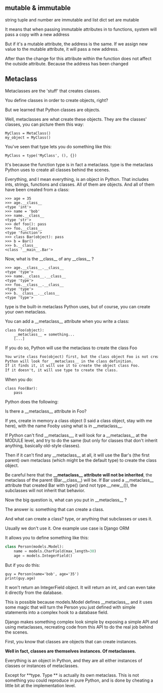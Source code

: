 ## mutable & immutable

string tuple and number are immutable and list dict set are mutable

It means that when passing immutable attributes in to functions, system will pass a copy with a new address

But if it's a mutable attribute, the address is the same. If we assign new value to the mutable attribute, it will pass a new address.

After than the change for this attribute within the function does not affect the outside attribute. Because the address has been changed

## Metaclass

Metaclasses are the 'stuff' that creates classes.

You define classes in order to create objects, right?

But we learned that Python classes are objects.

Well, metaclasses are what create these objects. They are the classes' classes, you can picture them this way:

```
MyClass = MetaClass()
my_object = MyClass()
```

You've seen that  type lets you do something like this:

```
MyClass = type('MyClass', (), {})
```

It's because the function type is in fact a metaclass. type is the metaclass Python uses to create all classes behind the scenes.

Everything, and I mean everything, is an object in Python. That includes ints, strings, functions and classes. All of them are objects. And all of them have been created from a class:

```
>>> age = 35
>>> age.__class__
<type 'int'>
>>> name = 'bob'
>>> name.__class__
<type 'str'>
>>> def foo(): pass
>>> foo.__class__
<type 'function'>
>>> class Bar(object): pass
>>> b = Bar()
>>> b.__class__
<class '__main__.Bar'>
```

Now, what is the \_\_class\_\_ of any \_\_class\_\_ ?

```
>>> age.__class__.__class__
<type 'type'>
>>> name.__class__.__class__
<type 'type'>
>>> foo.__class__.__class__
<type 'type'>
>>> b.__class__.__class__
<type 'type'>
```

type is the built-in metaclass Python uses, but of course, you can create your own metaclass.

You can add a \_\_metaclass\_\_ attribute when you write a class:

```
class Foo(object):
    __metaclass__ = something...
    [...]
```

If you do so, Python will use the metaclass to create the class Foo

```markdown
You write class Foo(object) first, but the class object Foo is not created in memory yet.
Python will look for __metaclass__ in the class definition. 
If it finds it, it will use it to create the object class Foo. 
If it doesn't, it will use type to create the class.
```

When you do:

```
class Foo(Bar):
    pass
```

Python does the following:

Is there a \_\_metaclass\_\_ attribute in Foo?

If yes, create in memory a class object \(I said a class object, stay with me here\), with the name Fooby using what is in \_\_metaclass\_\_.

If Python can't find \_\_metaclass\_\_, it will look for a \_\_metaclass\_\_ at the MODULE level, and try to do the same \(but only for classes that don't inherit anything, basically old-style classes\).

Then if it can't find any \_\_metaclass\_\_ at all, it will use the Bar's \(the first parent\) own metaclass \(which might be the default type\) to create the class object.

Be careful here that the **\_\_metaclass\_\_ attribute will not be inherited**, the metaclass of the parent \(Bar.\_\_class\_\_\) will be. If Bar used a \_\_metaclass\_\_ attribute that created Bar with type\(\) \(and not type.\_\_new\_\_\(\)\), the subclasses will not inherit that behavior.

Now the big question is, what can you put in \_\_metaclass\_\_ ?

The answer is: something that can create a class.

And what can create a class? type, or anything that subclasses or uses it.



Usually we don't use it. One example use case is Django ORM

It allows you to define something like this:

```py
class Person(models.Model):
    name = models.CharField(max_length=30)
    age = models.IntegerField()
```

But if you do this:

```
guy = Person(name='bob', age='35')
print(guy.age)
```

It won't return an IntegerField object. It will return an int, and can even take it directly from the database.

This is possible because models.Model defines \_\_metaclass\_\_ and it uses some magic that will turn the Person you just defined with simple statements into a complex hook to a database field.

Django makes something complex look simple by exposing a simple API and using metaclasses, recreating code from this API to do the real job behind the scenes.

First, you know that classes are objects that can create instances.

**Well in fact, classes are themselves instances. Of metaclasses.**

Everything is an object in Python, and they are all either instances of classes or instances of metaclasses.

Except for **type. Type ** is actually its own metaclass. This is not something you could reproduce in pure Python, and is done by cheating a little bit at the implementation level.




